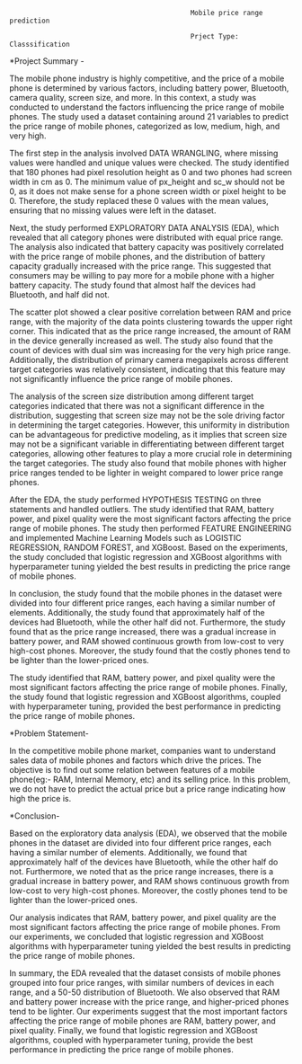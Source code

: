                                                 Mobile price range prediction
                                                 
                                                 Prject Type: Classsification
*Project Summary -

The mobile phone industry is highly competitive, and the price of a mobile phone is determined by various factors, including battery power, Bluetooth, camera quality, screen size, and more. In this context, a study was conducted to understand the factors influencing the price range of mobile phones. The study used a dataset containing around 21 variables to predict the price range of mobile phones, categorized as low, medium, high, and very high.

The first step in the analysis involved DATA WRANGLING, where missing values were handled and unique values were checked. The study identified that 180 phones had pixel resolution height as 0 and two phones had screen width in cm as 0. The minimum value of px_height and sc_w should not be 0, as it does not make sense for a phone screen width or pixel height to be 0. Therefore, the study replaced these 0 values with the mean values, ensuring that no missing values were left in the dataset.

Next, the study performed EXPLORATORY DATA ANALYSIS (EDA), which revealed that all category phones were distributed with equal price range. The analysis also indicated that battery capacity was positively correlated with the price range of mobile phones, and the distribution of battery capacity gradually increased with the price range. This suggested that consumers may be willing to pay more for a mobile phone with a higher battery capacity. The study found that almost half the devices had Bluetooth, and half did not.

The scatter plot showed a clear positive correlation between RAM and price range, with the majority of the data points clustering towards the upper right corner. This indicated that as the price range increased, the amount of RAM in the device generally increased as well. The study also found that the count of devices with dual sim was increasing for the very high price range. Additionally, the distribution of primary camera megapixels across different target categories was relatively consistent, indicating that this feature may not significantly influence the price range of mobile phones.

The analysis of the screen size distribution among different target categories indicated that there was not a significant difference in the distribution, suggesting that screen size may not be the sole driving factor in determining the target categories. However, this uniformity in distribution can be advantageous for predictive modeling, as it implies that screen size may not be a significant variable in differentiating between different target categories, allowing other features to play a more crucial role in determining the target categories. The study also found that mobile phones with higher price ranges tended to be lighter in weight compared to lower price range phones.

After the EDA, the study performed HYPOTHESIS TESTING on three statements and handled outliers. The study identified that RAM, battery power, and pixel quality were the most significant factors affecting the price range of mobile phones. The study then performed FEATURE ENGINEERING and implemented Machine Learning Models such as LOGISTIC REGRESSION, RANDOM FOREST, and XGBoost. Based on the experiments, the study concluded that logistic regression and XGBoost algorithms with hyperparameter tuning yielded the best results in predicting the price range of mobile phones.

In conclusion, the study found that the mobile phones in the dataset were divided into four different price ranges, each having a similar number of elements. Additionally, the study found that approximately half of the devices had Bluetooth, while the other half did not. Furthermore, the study found that as the price range increased, there was a gradual increase in battery power, and RAM showed continuous growth from low-cost to very high-cost phones. Moreover, the study found that the costly phones tend to be lighter than the lower-priced ones.

The study identified that RAM, battery power, and pixel quality were the most significant factors affecting the price range of mobile phones. Finally, the study found that logistic regression and XGBoost algorithms, coupled with hyperparameter tuning, provided the best performance in predicting the price range of mobile phones.


*Problem Statement-

In the competitive mobile phone market, companies want to understand sales data of mobile phones and factors which drive the prices. The objective is to find out some relation between features of a mobile phone(eg:- RAM, Internal Memory, etc) and its selling price. In this problem, we do not have to predict the actual price but a price range indicating how high the price is.


*Conclusion-

Based on the exploratory data analysis (EDA), we observed that the mobile phones in the dataset are divided into four different price ranges, each having a similar number of elements. Additionally, we found that approximately half of the devices have Bluetooth, while the other half do not. Furthermore, we noted that as the price range increases, there is a gradual increase in battery power, and RAM shows continuous growth from low-cost to very high-cost phones. Moreover, the costly phones tend to be lighter than the lower-priced ones.

Our analysis indicates that RAM, battery power, and pixel quality are the most significant factors affecting the price range of mobile phones. From our experiments, we concluded that logistic regression and XGBoost algorithms with hyperparameter tuning yielded the best results in predicting the price range of mobile phones.

In summary, the EDA revealed that the dataset consists of mobile phones grouped into four price ranges, with similar numbers of devices in each range, and a 50-50 distribution of Bluetooth. We also observed that RAM and battery power increase with the price range, and higher-priced phones tend to be lighter. Our experiments suggest that the most important factors affecting the price range of mobile phones are RAM, battery power, and pixel quality. Finally, we found that logistic regression and XGBoost algorithms, coupled with hyperparameter tuning, provide the best performance in predicting the price range of mobile phones.
